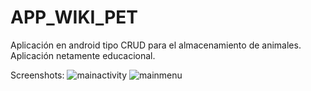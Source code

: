 # APP_WIKI_PET
Aplicación en android tipo CRUD para el almacenamiento de animales. Aplicación netamente educacional.

Screenshots:
![mainactivity](https://i.ibb.co/XxRJdwF/Whats-App-Image-2021-03-04-at-10-22-15-PM-1.jpg)
![mainmenu](https://i.ibb.co/dphsRqK/Whats-App-Image-2021-03-04-at-10-22-15-PM.jpg)
